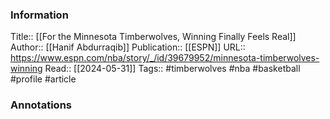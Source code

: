 
### Information
Title:: [[For the Minnesota Timberwolves,  Winning Finally Feels Real]]
Author:: [[Hanif Abdurraqib]]
Publication:: [[ESPN]]
URL:: https://www.espn.com/nba/story/_/id/39679952/minnesota-timberwolves-winning
Read:: [[2024-05-31]]
Tags:: #timberwolves #nba #basketball #profile
#article

### Annotations
